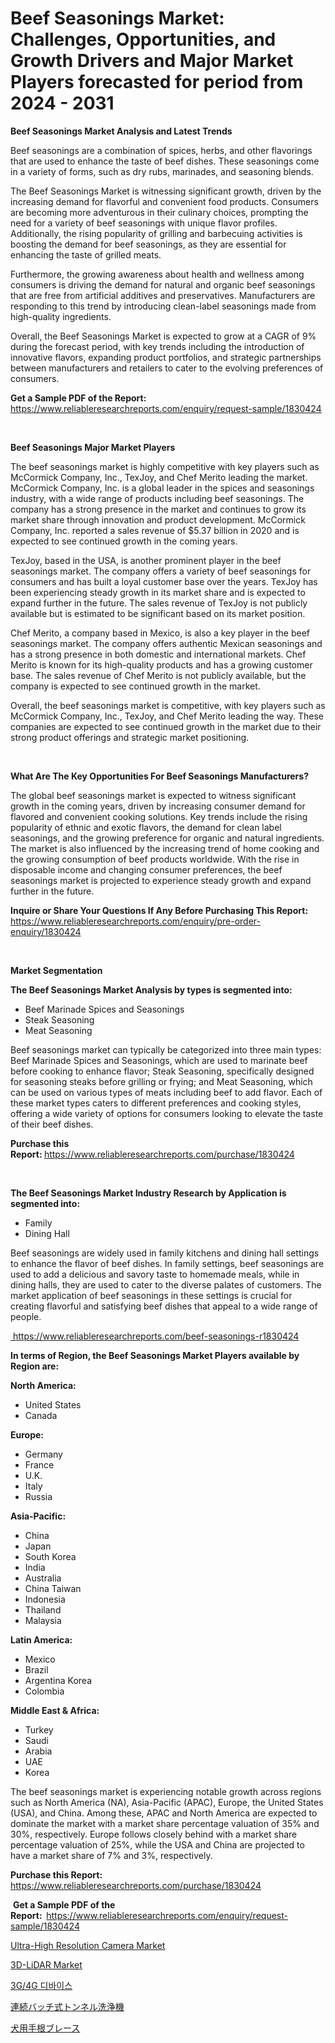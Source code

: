 <p><h1>Beef Seasonings Market: Challenges, Opportunities, and Growth Drivers and Major Market Players forecasted for period from 2024 - 2031</h1></p><p><strong>Beef Seasonings Market Analysis and Latest Trends</strong></p>
<p><p>Beef seasonings are a combination of spices, herbs, and other flavorings that are used to enhance the taste of beef dishes. These seasonings come in a variety of forms, such as dry rubs, marinades, and seasoning blends.</p><p>The Beef Seasonings Market is witnessing significant growth, driven by the increasing demand for flavorful and convenient food products. Consumers are becoming more adventurous in their culinary choices, prompting the need for a variety of beef seasonings with unique flavor profiles. Additionally, the rising popularity of grilling and barbecuing activities is boosting the demand for beef seasonings, as they are essential for enhancing the taste of grilled meats.</p><p>Furthermore, the growing awareness about health and wellness among consumers is driving the demand for natural and organic beef seasonings that are free from artificial additives and preservatives. Manufacturers are responding to this trend by introducing clean-label seasonings made from high-quality ingredients.</p><p>Overall, the Beef Seasonings Market is expected to grow at a CAGR of 9% during the forecast period, with key trends including the introduction of innovative flavors, expanding product portfolios, and strategic partnerships between manufacturers and retailers to cater to the evolving preferences of consumers.</p></p>
<p><strong>Get a Sample PDF of the Report:&nbsp;</strong> <a href="https://www.reliableresearchreports.com/enquiry/request-sample/1830424">https://www.reliableresearchreports.com/enquiry/request-sample/1830424</a></p>
<p>&nbsp;</p>
<p><strong>Beef Seasonings Major Market Players</strong></p>
<p><p>The beef seasonings market is highly competitive with key players such as McCormick Company, Inc., TexJoy, and Chef Merito leading the market. McCormick Company, Inc. is a global leader in the spices and seasonings industry, with a wide range of products including beef seasonings. The company has a strong presence in the market and continues to grow its market share through innovation and product development. McCormick Company, Inc. reported a sales revenue of $5.37 billion in 2020 and is expected to see continued growth in the coming years.</p><p>TexJoy, based in the USA, is another prominent player in the beef seasonings market. The company offers a variety of beef seasonings for consumers and has built a loyal customer base over the years. TexJoy has been experiencing steady growth in its market share and is expected to expand further in the future. The sales revenue of TexJoy is not publicly available but is estimated to be significant based on its market position.</p><p>Chef Merito, a company based in Mexico, is also a key player in the beef seasonings market. The company offers authentic Mexican seasonings and has a strong presence in both domestic and international markets. Chef Merito is known for its high-quality products and has a growing customer base. The sales revenue of Chef Merito is not publicly available, but the company is expected to see continued growth in the market.</p><p>Overall, the beef seasonings market is competitive, with key players such as McCormick Company, Inc., TexJoy, and Chef Merito leading the way. These companies are expected to see continued growth in the market due to their strong product offerings and strategic market positioning.</p></p>
<p>&nbsp;</p>
<p><strong>What Are The Key Opportunities For Beef Seasonings Manufacturers?</strong></p>
<p><p>The global beef seasonings market is expected to witness significant growth in the coming years, driven by increasing consumer demand for flavored and convenient cooking solutions. Key trends include the rising popularity of ethnic and exotic flavors, the demand for clean label seasonings, and the growing preference for organic and natural ingredients. The market is also influenced by the increasing trend of home cooking and the growing consumption of beef products worldwide. With the rise in disposable income and changing consumer preferences, the beef seasonings market is projected to experience steady growth and expand further in the future.</p></p>
<p><strong>Inquire or Share Your Questions If Any Before Purchasing This Report:</strong> <a href="https://www.reliableresearchreports.com/enquiry/pre-order-enquiry/1830424">https://www.reliableresearchreports.com/enquiry/pre-order-enquiry/1830424</a></p>
<p>&nbsp;</p>
<p><strong>Market Segmentation</strong></p>
<p><strong>The Beef Seasonings Market Analysis by types is segmented into:</strong></p>
<p><ul><li>Beef Marinade Spices and Seasonings</li><li>Steak Seasoning</li><li>Meat Seasoning</li></ul></p>
<p><p>Beef seasonings market can typically be categorized into three main types: Beef Marinade Spices and Seasonings, which are used to marinate beef before cooking to enhance flavor; Steak Seasoning, specifically designed for seasoning steaks before grilling or frying; and Meat Seasoning, which can be used on various types of meats including beef to add flavor. Each of these market types caters to different preferences and cooking styles, offering a wide variety of options for consumers looking to elevate the taste of their beef dishes.</p></p>
<p><strong>Purchase this Report:&nbsp;</strong><a href="https://www.reliableresearchreports.com/purchase/1830424">https://www.reliableresearchreports.com/purchase/1830424</a></p>
<p>&nbsp;</p>
<p><strong>The Beef Seasonings Market Industry Research by Application is segmented into:</strong></p>
<p><ul><li>Family</li><li>Dining Hall</li></ul></p>
<p><p>Beef seasonings are widely used in family kitchens and dining hall settings to enhance the flavor of beef dishes. In family settings, beef seasonings are used to add a delicious and savory taste to homemade meals, while in dining halls, they are used to cater to the diverse palates of customers. The market application of beef seasonings in these settings is crucial for creating flavorful and satisfying beef dishes that appeal to a wide range of people.</p></p>
<p><a href="https://www.reliableresearchreports.com/beef-seasonings-r1830424">&nbsp;https://www.reliableresearchreports.com/beef-seasonings-r1830424</a></p>
<p><strong>In terms of Region, the Beef Seasonings Market Players available by Region are:</strong></p>
<p>
    <p> <strong> North America: </strong>
        <ul>
            <li>United States</li>
            <li>Canada</li>
        </ul>
        </p> 
    <p> <strong> Europe: </strong>
        <ul>
            <li>Germany</li>
            <li>France</li>
            <li>U.K.</li>
            <li>Italy</li>
            <li>Russia</li>
        </ul>
        </p> 
    <p> <strong> Asia-Pacific: </strong>
        <ul>
            <li>China</li>
            <li>Japan</li>
            <li>South Korea</li>
            <li>India</li>
            <li>Australia</li>
            <li>China Taiwan</li>
            <li>Indonesia</li>
            <li>Thailand</li>
            <li>Malaysia</li>
        </ul>
        </p> 
    <p> <strong> Latin America: </strong>
        <ul>
            <li>Mexico</li>
            <li>Brazil</li>
            <li>Argentina Korea</li>
            <li>Colombia</li>
        </ul>
        </p> 
    <p> <strong> Middle East & Africa: </strong>
        <ul>
            <li>Turkey</li>
            <li>Saudi</li>
            <li>Arabia</li>
            <li>UAE</li>
            <li>Korea</li>
        </ul>
    </p>
    </p>
<p><p>The beef seasonings market is experiencing notable growth across regions such as North America (NA), Asia-Pacific (APAC), Europe, the United States (USA), and China. Among these, APAC and North America are expected to dominate the market with a market share percentage valuation of 35% and 30%, respectively. Europe follows closely behind with a market share percentage valuation of 25%, while the USA and China are projected to have a market share of 7% and 3%, respectively.</p></p>
<p><strong>Purchase this Report: </strong><a href="https://www.reliableresearchreports.com/purchase/1830424">https://www.reliableresearchreports.com/purchase/1830424</a></p>
<p>&nbsp;<strong>Get a Sample PDF of the Report:&nbsp;&nbsp;</strong><a href="https://www.reliableresearchreports.com/enquiry/request-sample/1830424">https://www.reliableresearchreports.com/enquiry/request-sample/1830424</a></p>
<p><strong></strong></p>
<p><p><a href="https://github.com/kaiserrayhan25/Market-Research-Report-List-1/blob/main/ultra-high-resolution-camera-market.md">Ultra-High Resolution Camera Market</a></p><p><a href="https://github.com/FassouRP/Market-Research-Report-List-5/blob/main/3d-lidar-market.md">3D-LiDAR Market</a></p><p><a href="https://github.com/TitusBoyer1/Market-Research-Report-List-1/blob/main/6807769160265.md">3G/4G 디바이스</a></p><p><a href="https://github.com/TysonKub/Market-Research-Report-List-1/blob/main/3784889150329.md">連続バッチ式トンネル洗浄機</a></p><p><a href="https://github.com/RaeJenkins1952/Market-Research-Report-List-1/blob/main/6964655150328.md">犬用手根ブレース</a></p></p>